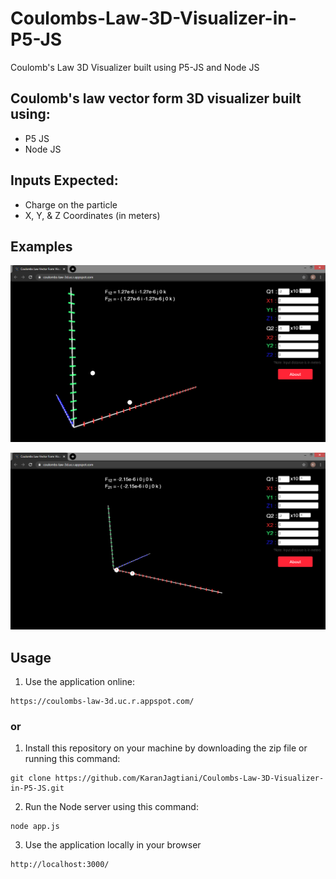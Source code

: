 # Coulombs-Law-3D-Visualizer-in-P5-JS
Coulomb's Law 3D Visualizer built using P5-JS and Node JS

## Coulomb's law vector form 3D visualizer built using:
* P5 JS
* Node JS

## Inputs Expected:
* Charge on the particle 
* X, Y, &  Z Coordinates (in meters)

## Examples
![](images/visualizer.png)

![](images/visualizer2.png)

## Usage

1. Use the application online:

```
https://coulombs-law-3d.uc.r.appspot.com/
```

### or

1. Install this repository on your machine by downloading the zip file or running this command:

```
git clone https://github.com/KaranJagtiani/Coulombs-Law-3D-Visualizer-in-P5-JS.git
```

2. Run the Node server using this command:

```
node app.js
```

3. Use the application locally in your browser

```
http://localhost:3000/
```
